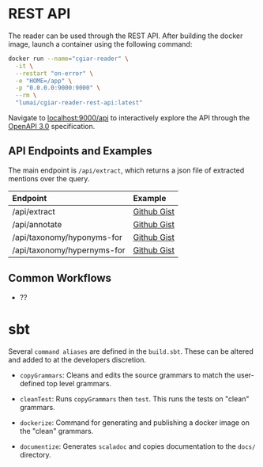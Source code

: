 # REST API

The reader can be used through the REST API. After building the docker image, launch a container using the following command:

```bash
docker run --name="cgiar-reader" \
  -it \
  --restart "on-error" \
  -e "HOME=/app" \
  -p "0.0.0.0:9000:9000" \
  --rm \
  "lumai/cgiar-reader-rest-api:latest"
```

Navigate to [localhost:9000/api](http://localhost:9000/api) to interactively explore the API through the [OpenAPI 3.0](http://spec.openapis.org/oas/v3.0.3) specification.

## API Endpoints and Examples

The main endpoint is `/api/extract`, which returns a json file of extracted mentions over the query.

| Endpoint | Example |
| :--- | :--- |
| /api/extract | [Github Gist](https://gist.github.com/myedibleenso/9241a4c9c71d29f148ef0b8c44602b60) |
| /api/annotate | [Github Gist](https://gist.github.com/zwellington/21688441b3d8a62f8e2f2051e1792a63) |
| /api/taxonomy/hyponyms-for | [Github Gist](https://gist.github.com/zwellington/7a7ae44bff5cd890198d2eea4f2f0145) |
| /api/taxonomy/hypernyms-for | [Github Gist](https://gist.github.com/zwellington/59041ebd68e60e1b7f21bb30545a4213) |

## Common Workflows

- ??

# sbt

Several `command aliases` are defined in the `build.sbt`. These can be altered and added to at the developers discretion.

- `copyGrammars`: Cleans and edits the source grammars to match the user-defined top level grammars.

- `cleanTest`: Runs `copyGrammars` then `test`. This runs the tests on "clean" grammars.

- `dockerize`: Command for generating and publishing a docker image on the "clean" grammars.

- `documentize`: Generates `scaladoc` and copies documentation to the `docs/` directory.

<!--- 
- Manipulating mentions
  - python
  - scala
-->
